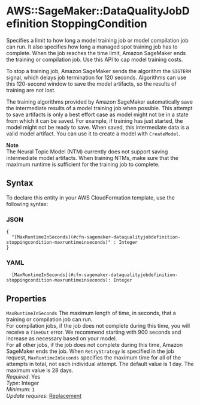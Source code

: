 # AWS::SageMaker::DataQualityJobDefinition StoppingCondition<a name="aws-properties-sagemaker-dataqualityjobdefinition-stoppingcondition"></a>

Specifies a limit to how long a model training job or model compilation job can run\. It also specifies how long a managed spot training job has to complete\. When the job reaches the time limit, Amazon SageMaker ends the training or compilation job\. Use this API to cap model training costs\.

To stop a training job, Amazon SageMaker sends the algorithm the `SIGTERM` signal, which delays job termination for 120 seconds\. Algorithms can use this 120\-second window to save the model artifacts, so the results of training are not lost\. 

The training algorithms provided by Amazon SageMaker automatically save the intermediate results of a model training job when possible\. This attempt to save artifacts is only a best effort case as model might not be in a state from which it can be saved\. For example, if training has just started, the model might not be ready to save\. When saved, this intermediate data is a valid model artifact\. You can use it to create a model with `CreateModel`\.

**Note**  
The Neural Topic Model \(NTM\) currently does not support saving intermediate model artifacts\. When training NTMs, make sure that the maximum runtime is sufficient for the training job to complete\.

## Syntax<a name="aws-properties-sagemaker-dataqualityjobdefinition-stoppingcondition-syntax"></a>

To declare this entity in your AWS CloudFormation template, use the following syntax:

### JSON<a name="aws-properties-sagemaker-dataqualityjobdefinition-stoppingcondition-syntax.json"></a>

```
{
  "[MaxRuntimeInSeconds](#cfn-sagemaker-dataqualityjobdefinition-stoppingcondition-maxruntimeinseconds)" : Integer
}
```

### YAML<a name="aws-properties-sagemaker-dataqualityjobdefinition-stoppingcondition-syntax.yaml"></a>

```
  [MaxRuntimeInSeconds](#cfn-sagemaker-dataqualityjobdefinition-stoppingcondition-maxruntimeinseconds): Integer
```

## Properties<a name="aws-properties-sagemaker-dataqualityjobdefinition-stoppingcondition-properties"></a>

`MaxRuntimeInSeconds`  <a name="cfn-sagemaker-dataqualityjobdefinition-stoppingcondition-maxruntimeinseconds"></a>
The maximum length of time, in seconds, that a training or compilation job can run\.  
For compilation jobs, if the job does not complete during this time, you will receive a `TimeOut` error\. We recommend starting with 900 seconds and increase as necessary based on your model\.  
For all other jobs, if the job does not complete during this time, Amazon SageMaker ends the job\. When `RetryStrategy` is specified in the job request, `MaxRuntimeInSeconds` specifies the maximum time for all of the attempts in total, not each individual attempt\. The default value is 1 day\. The maximum value is 28 days\.  
*Required*: Yes  
*Type*: Integer  
*Minimum*: `1`  
*Update requires*: [Replacement](https://docs.aws.amazon.com/AWSCloudFormation/latest/UserGuide/using-cfn-updating-stacks-update-behaviors.html#update-replacement)